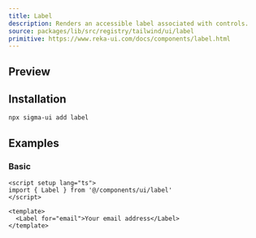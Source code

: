 ```yaml
---
title: Label
description: Renders an accessible label associated with controls.
source: packages/lib/src/registry/tailwind/ui/label
primitive: https://www.reka-ui.com/docs/components/label.html
---
```


## Preview

<ComponentPreview name="Label" />

## Installation

```bash
npx sigma-ui add label
```

## Examples

### Basic

```vue
<script setup lang="ts">
import { Label } from '@/components/ui/label'
</script>

<template>
  <Label for="email">Your email address</Label>
</template>
```
